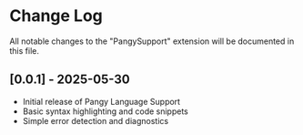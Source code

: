 # Change Log

All notable changes to the "PangySupport" extension will be documented in this file.

## [0.0.1] - 2025-05-30

- Initial release of Pangy Language Support
- Basic syntax highlighting and code snippets
- Simple error detection and diagnostics